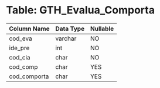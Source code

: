 # Table: GTH_Evalua_Comporta

| Column Name | Data Type | Nullable |
|-------------|-----------|----------|
| cod_eva | varchar | NO |
| ide_pre | int | NO |
| cod_cia | char | NO |
| cod_comp | char | YES |
| cod_comporta | char | YES |
